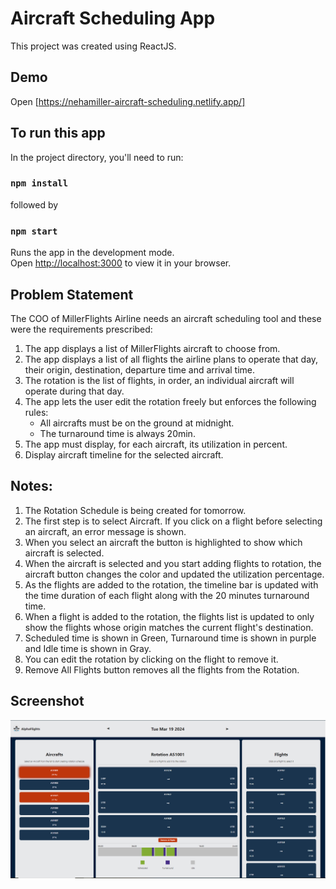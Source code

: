 # Aircraft Scheduling App

This project was created using ReactJS.

## Demo

Open [https://nehamiller-aircraft-scheduling.netlify.app/]

## To run this app

In the project directory, you'll need to run:

### `npm install`

followed by 

### `npm start`

Runs the app in the development mode.\
Open [http://localhost:3000](http://localhost:3000) to view it in your browser.

## Problem Statement
The COO of MillerFlights Airline needs an aircraft scheduling tool and these were the requirements prescribed:
1. The app displays a list of MillerFlights aircraft to choose from.
2. The app displays a list of all flights the airline plans to operate that day, their origin, destination, departure time and arrival time.
3. The rotation is the list of flights, in order, an individual aircraft will operate during that day.
4. The app lets the user edit the rotation freely but enforces the following rules:
    - All aircrafts must be on the ground at midnight.
    - The turnaround time is always 20min.
5. The app must display, for each aircraft, its utilization in percent.
6. Display aircraft timeline for the selected aircraft.

## Notes:
1. The Rotation Schedule is being created for tomorrow.
2. The first step is to select Aircraft. If you click on a flight before selecting an aircraft, an error message is shown.
3. When you select an aircraft the button is highlighted to show which aircraft is selected.
4. When the aircraft is selected and you start adding flights to rotation, the aircraft button changes the color and updated the utilization percentage.
5. As the flights are added to the rotation, the timeline bar is updated with the time duration of each flight along with the 20 minutes turnaround time. 
6. When a flight is added to the rotation, the flights list is updated to only show the flights whose origin matches the current flight's destination.
7. Scheduled time is shown in Green, Turnaround time is shown in purple and Idle time is shown in Gray.
8. You can edit the rotation by clicking on the flight to remove it.
9. Remove All Flights button removes all the flights from the Rotation.

## Screenshot

![AircraftScheduling!](public/screenshot.PNG)
